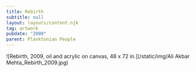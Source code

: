 ```yaml
---
title: Rebirth
subtitle: null
layout: layouts/content.njk
tag: artwork
pubdate: "2009"
parent: Planktonian People
---
```

![Rebirth, 2009, oil and acrylic on canvas, 48 x 72 in.](/static/img/Ali Akbar Mehta_Rebirth_2009.jpg)
